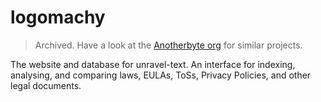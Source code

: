 # logomachy

> Archived. Have a look at the [Anotherbyte org](https://github.com/anotherbyte-net) for similar projects.

The website and database for unravel-text. An interface for indexing, analysing, and comparing laws, EULAs, ToSs, Privacy Policies, and other legal documents.
